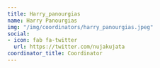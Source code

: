 ```yaml
---
title: Harry_panourgias
name: Harry Panourgias
img: "/img/coordinators/harry_panourgias.jpeg"
social:
- icon: fab fa-twitter
  url: https://twitter.com/nujakujata
coordinator_title: Coordinator
---
```


